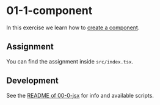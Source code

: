 # 01-1-component

In this exercise we learn how to [create a component](https://react.dev/learn/your-first-component).

## Assignment

You can find the assignment inside `src/index.tsx`.

## Development

See the [README of 00-0-jsx](../00-0-jsx/README.md#development) for info and available scripts.
